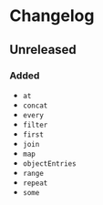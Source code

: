 # Changelog

## Unreleased
### Added
- `at`
- `concat`
- `every`
- `filter`
- `first`
- `join`
- `map`
- `objectEntries`
- `range`
- `repeat`
- `some`
